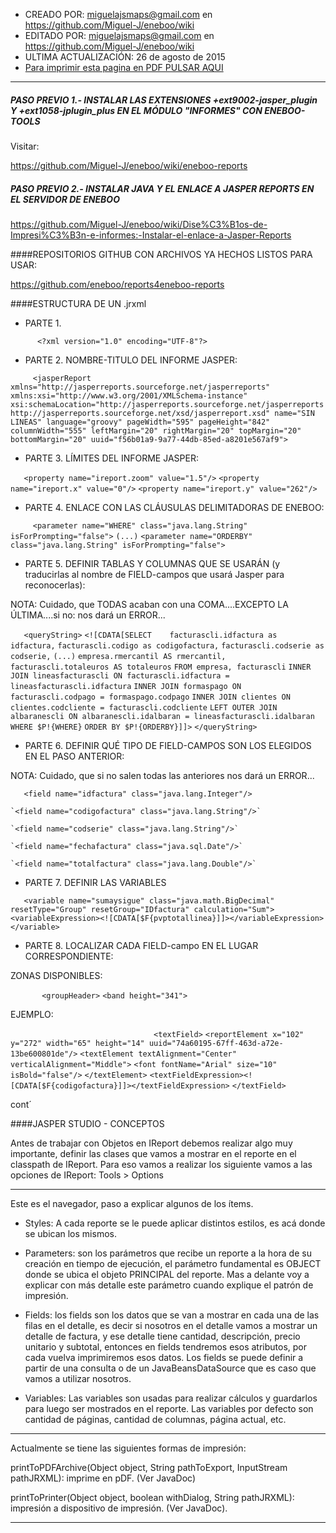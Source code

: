 * CREADO POR: miguelajsmaps@gmail.com en https://github.com/Miguel-J/eneboo/wiki
* EDITADO POR: miguelajsmaps@gmail.com en https://github.com/Miguel-J/eneboo/wiki
* ULTIMA ACTUALIZACIÓN: 26 de agosto de 2015
* [Para imprimir esta pagina en PDF PULSAR AQUI](https://gitprint.com/Miguel-J/eneboo/wiki/Dise%C3%B1os-de-Impresi%C3%B3n-e-informes%3A-Configurar-archivos-Jasper-Reports)

---


##### PASO PREVIO 1.- INSTALAR LAS EXTENSIONES +ext9002-jasper_plugin Y +ext1058-jplugin_plus EN EL MÓDULO "INFORMES" CON ENEBOO-TOOLS

Visitar:

https://github.com/Miguel-J/eneboo/wiki/eneboo-reports

##### PASO PREVIO 2.- INSTALAR JAVA Y EL ENLACE A JASPER REPORTS EN EL SERVIDOR DE ENEBOO

https://github.com/Miguel-J/eneboo/wiki/Dise%C3%B1os-de-Impresi%C3%B3n-e-informes:-Instalar-el-enlace-a-Jasper-Reports
 
####REPOSITORIOS GITHUB CON ARCHIVOS YA HECHOS LISTOS PARA USAR:

https://github.com/eneboo/reports4eneboo-reports


####ESTRUCTURA DE UN .jrxml

* PARTE 1.

`      <?xml version="1.0" encoding="UTF-8"?>`

* PARTE 2. NOMBRE-TITULO DEL INFORME JASPER:

`     <jasperReport xmlns="http://jasperreports.sourceforge.net/jasperreports" xmlns:xsi="http://www.w3.org/2001/XMLSchema-instance" xsi:schemaLocation="http://jasperreports.sourceforge.net/jasperreports http://jasperreports.sourceforge.net/xsd/jasperreport.xsd" name="SIN LINEAS" language="groovy" pageWidth="595" pageHeight="842" columnWidth="555" leftMargin="20" rightMargin="20" topMargin="20" bottomMargin="20" uuid="f56b01a9-9a77-44db-85ed-a8201e567af9">`

* PARTE 3. LÍMITES DEL INFORME JASPER:

`	<property name="ireport.zoom" value="1.5"/>`
	`<property name="ireport.x" value="0"/>`
	`<property name="ireport.y" value="262"/>`


* PARTE 4. ENLACE CON LAS CLÁUSULAS DELIMITADORAS DE ENEBOO:

`     <parameter name="WHERE" class="java.lang.String" isForPrompting="false">`
      `(...)`
     `<parameter name="ORDERBY" class="java.lang.String" isForPrompting="false">`

* PARTE 5. DEFINIR TABLAS Y COLUMNAS QUE SE USARÁN (y traducirlas al nombre de FIELD-campos que usará Jasper para reconocerlas):

NOTA: Cuidado, que TODAS acaban con una COMA....EXCEPTO LA ÚLTIMA....si no: nos dará un ERROR...

`	<queryString>`
		`<![CDATA[SELECT 	facturascli.idfactura as idfactura,`
	`facturascli.codigo as codigofactura,`
	`facturascli.codserie as codserie,`
`(...)`
        `empresa.rmercantil AS rmercantil,`
    	`facturascli.totaleuros AS totaleuros`
`FROM empresa, facturascli`
`INNER JOIN lineasfacturascli ON facturascli.idfactura = lineasfacturascli.idfactura`
`INNER JOIN formaspago ON facturascli.codpago = formaspago.codpago`
`INNER JOIN clientes ON clientes.codcliente = facturascli.codcliente`
`LEFT OUTER JOIN albaranescli ON albaranescli.idalbaran = lineasfacturascli.idalbaran`
`WHERE $P!{WHERE}`
`ORDER BY $P!{ORDERBY}]]>`
	`</queryString>`

* PARTE 6. DEFINIR QUÉ TIPO DE FIELD-CAMPOS SON LOS ELEGIDOS EN EL PASO ANTERIOR:

NOTA: Cuidado, que si no salen todas las anteriores nos dará un ERROR...

`	<field name="idfactura" class="java.lang.Integer"/>`

	`<field name="codigofactura" class="java.lang.String"/>`

	`<field name="codserie" class="java.lang.String"/>`

	`<field name="fechafactura" class="java.sql.Date"/>`

	`<field name="totalfactura" class="java.lang.Double"/>`

* PARTE 7. DEFINIR LAS VARIABLES

`	<variable name="sumaysigue" class="java.math.BigDecimal" resetType="Group" resetGroup="IDfactura" calculation="Sum">`
		`<variableExpression><![CDATA[$F{pvptotallinea}]]></variableExpression>`
	`</variable>`

* PARTE 8. LOCALIZAR CADA FIELD-campo EN EL LUGAR CORRESPONDIENTE:

ZONAS DISPONIBLES:

`		<groupHeader>`
			`<band height="341">`

EJEMPLO:

`                                <textField>`
					`<reportElement x="102" y="272" width="65" height="14" uuid="74a60195-67ff-463d-a72e-13be600801de"/>`
					`<textElement textAlignment="Center" verticalAlignment="Middle">`
						`<font fontName="Arial" size="10" isBold="false"/>`
					`</textElement>`
					`<textFieldExpression><![CDATA[$F{codigofactura}]]></textFieldExpression>`
				`</textField>`




cont´


####JASPER STUDIO - CONCEPTOS


Antes de trabajar con Objetos en IReport debemos realizar algo muy importante, definir las clases que vamos a mostrar en el reporte en el classpath de IReport. Para eso vamos a realizar los siguiente vamos a las opciones de IReport: Tools > Options

---

Este es el navegador, paso a explicar algunos de los ítems.

* Styles: A cada reporte se le puede aplicar distintos estilos, es acá donde se ubican los mismos.

* Parameters: son los parámetros que recibe un reporte a la hora de su creación en tiempo de ejecución, el parámetro fundamental es OBJECT donde se ubica el objeto PRINCIPAL del reporte. Mas a delante voy a explicar con más detalle este parámetro cuando explique el patrón de impresión.

* Fields: los fields son los datos que se van a mostrar en cada una de las filas en el detalle, es decir si nosotros en el detalle vamos a mostrar un detalle de factura, y ese detalle tiene cantidad, descripción, precio unitario y subtotal, entonces en fields tendremos esos atributos, por cada vuelva imprimiremos esos datos. Los fields se puede definir a partir de una consulta o de un JavaBeansDataSource que es caso que vamos a utilizar nosotros.

* Variables: Las variables son usadas para realizar cálculos y guardarlos para luego ser mostrados en el reporte. Las variables por defecto son cantidad de páginas, cantidad de columnas, página actual, etc.


---

Actualmente se tiene las siguientes formas de impresión:

printToPDFArchive(Object object, String pathToExport, InputStream pathJRXML): imprime en pDF. (Ver JavaDoc)

printToPrinter(Object object, boolean withDialog, String pathJRXML): impresión a dispositivo de impresión. (Ver JavaDoc).

---